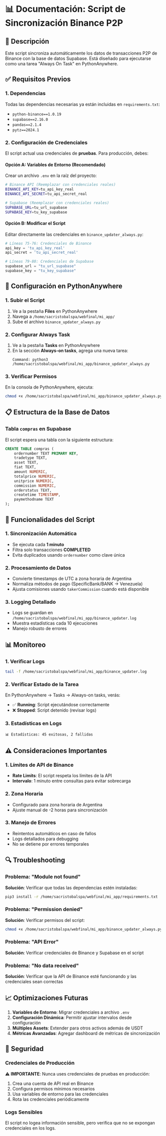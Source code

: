 # 📊 Documentación: Script de Sincronización Binance P2P

## 🎯 Descripción
Este script sincroniza automáticamente los datos de transacciones P2P de Binance con la base de datos Supabase. Está diseñado para ejecutarse como una tarea "Always On Task" en PythonAnywhere.

## ✅ Requisitos Previos

### 1. Dependencias
Todas las dependencias necesarias ya están incluidas en `requirements.txt`:
- `python-binance==1.0.19`
- `supabase==2.16.0`
- `pandas==2.1.4`
- `pytz==2024.1`

### 2. Configuración de Credenciales
El script actual usa credenciales de **pruebas**. Para producción, debes:

#### Opción A: Variables de Entorno (Recomendado)
Crear un archivo `.env` en la raíz del proyecto:
```bash
# Binance API (Reemplazar con credenciales reales)
BINANCE_API_KEY=tu_api_key_real
BINANCE_API_SECRET=tu_api_secret_real

# Supabase (Reemplazar con credenciales reales)
SUPABASE_URL=tu_url_supabase
SUPABASE_KEY=tu_key_supabase
```

#### Opción B: Modificar el Script
Editar directamente las credenciales en `binance_updater_always.py`:
```python
# Líneas 75-76: Credenciales de Binance
api_key = 'tu_api_key_real'
api_secret = 'tu_api_secret_real'

# Líneas 79-80: Credenciales de Supabase
supabase_url = "tu_url_supabase"
supabase_key = "tu_key_supabase"
```

## 🚀 Configuración en PythonAnywhere

### 1. Subir el Script
1. Ve a la pestaña **Files** en PythonAnywhere
2. Navega a `/home/sacristobalspa/webfinal/mi_app/`
3. Sube el archivo `binance_updater_always.py`

### 2. Configurar Always Task
1. Ve a la pestaña **Tasks** en PythonAnywhere
2. En la sección **Always-on tasks**, agrega una nueva tarea:
   ```
   Command: python3 /home/sacristobalspa/webfinal/mi_app/binance_updater_always.py
   ```

### 3. Verificar Permisos
En la consola de PythonAnywhere, ejecuta:
```bash
chmod +x /home/sacristobalspa/webfinal/mi_app/binance_updater_always.py
```

## 📋 Estructura de la Base de Datos

### Tabla `compras` en Supabase
El script espera una tabla con la siguiente estructura:
```sql
CREATE TABLE compras (
    ordernumber TEXT PRIMARY KEY,
    tradetype TEXT,
    asset TEXT,
    fiat TEXT,
    amount NUMERIC,
    totalprice NUMERIC,
    unitprice NUMERIC,
    commission NUMERIC,
    orderstatus TEXT,
    createtime TIMESTAMP,
    paymethodname TEXT
);
```

## 🔧 Funcionalidades del Script

### 1. Sincronización Automática
- Se ejecuta cada **1 minuto**
- Filtra solo transacciones **COMPLETED**
- Evita duplicados usando `ordernumber` como clave única

### 2. Procesamiento de Datos
- Convierte timestamps de UTC a zona horaria de Argentina
- Normaliza métodos de pago (SpecificBank/BANK → Venezuela)
- Ajusta comisiones usando `takerCommission` cuando está disponible

### 3. Logging Detallado
- Logs se guardan en `/home/sacristobalspa/webfinal/mi_app/binance_updater.log`
- Muestra estadísticas cada 10 ejecuciones
- Manejo robusto de errores

## 📊 Monitoreo

### 1. Verificar Logs
```bash
tail -f /home/sacristobalspa/webfinal/mi_app/binance_updater.log
```

### 2. Verificar Estado de la Tarea
En PythonAnywhere → Tasks → Always-on tasks, verás:
- ✅ **Running**: Script ejecutándose correctamente
- ❌ **Stopped**: Script detenido (revisar logs)

### 3. Estadísticas en Logs
```
📊 Estadísticas: 45 exitosas, 2 fallidas
```

## ⚠️ Consideraciones Importantes

### 1. Límites de API de Binance
- **Rate Limits**: El script respeta los límites de la API
- **Intervalo**: 1 minuto entre consultas para evitar sobrecarga

### 2. Zona Horaria
- Configurado para zona horaria de Argentina
- Ajuste manual de -2 horas para sincronización

### 3. Manejo de Errores
- Reintentos automáticos en caso de fallos
- Logs detallados para debugging
- No se detiene por errores temporales

## 🔍 Troubleshooting

### Problema: "Module not found"
**Solución**: Verificar que todas las dependencias estén instaladas:
```bash
pip3 install -r /home/sacristobalspa/webfinal/mi_app/requirements.txt
```

### Problema: "Permission denied"
**Solución**: Verificar permisos del script:
```bash
chmod +x /home/sacristobalspa/webfinal/mi_app/binance_updater_always.py
```

### Problema: "API Error"
**Solución**: Verificar credenciales de Binance y Supabase en el script

### Problema: "No data received"
**Solución**: Verificar que la API de Binance esté funcionando y las credenciales sean correctas

## 📈 Optimizaciones Futuras

1. **Variables de Entorno**: Migrar credenciales a archivo `.env`
2. **Configuración Dinámica**: Permitir ajustar intervalos desde configuración
3. **Múltiples Assets**: Extender para otros activos además de USDT
4. **Métricas Avanzadas**: Agregar dashboard de métricas de sincronización

## 🔐 Seguridad

### Credenciales de Producción
⚠️ **IMPORTANTE**: Nunca uses credenciales de pruebas en producción:
1. Crea una cuenta de API real en Binance
2. Configura permisos mínimos necesarios
3. Usa variables de entorno para las credenciales
4. Rota las credenciales periódicamente

### Logs Sensibles
El script no logea información sensible, pero verifica que no se expongan credenciales en los logs. 